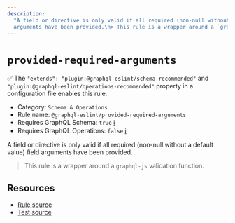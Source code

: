```yaml
---
description:
  "A field or directive is only valid if all required (non-null without a default value) field
  arguments have been provided.\n> This rule is a wrapper around a `graphql-js` validation function."
---
```


# `provided-required-arguments`

✅ The `"extends": "plugin:@graphql-eslint/schema-recommended"` and
`"plugin:@graphql-eslint/operations-recommended"` property in a configuration file enables this
rule.

- Category: `Schema & Operations`
- Rule name: `@graphql-eslint/provided-required-arguments`
- Requires GraphQL Schema: `true`
  [ℹ️](/docs/getting-started#extended-linting-rules-with-graphql-schema)
- Requires GraphQL Operations: `false`
  [ℹ️](/docs/getting-started#extended-linting-rules-with-siblings-operations)

A field or directive is only valid if all required (non-null without a default value) field
arguments have been provided.

> This rule is a wrapper around a `graphql-js` validation function.

## Resources

- [Rule source](https://github.com/graphql/graphql-js/blob/main/src/validation/rules/ProvidedRequiredArgumentsRule.ts)
- [Test source](https://github.com/graphql/graphql-js/tree/main/src/validation/__tests__/ProvidedRequiredArgumentsRule-test.ts)

